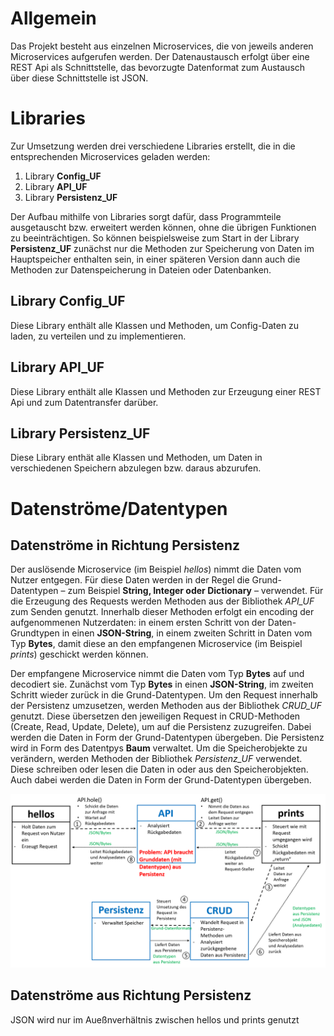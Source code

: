 # Allgemein
Das Projekt besteht aus einzelnen Microservices, die von jeweils anderen Microservices aufgerufen werden.
Der Datenaustausch erfolgt über eine REST Api als Schnittstelle, das bevorzugte Datenformat zum Austausch über diese 
Schnittstelle ist JSON.

# Libraries
 Zur Umsetzung werden drei verschiedene Libraries erstellt, die in die entsprechenden Microservices geladen werden:
 1. Library **Config_UF**
 2. Library **API_UF**
 3. Library **Persistenz_UF**
 
 Der Aufbau mithilfe von Libraries sorgt dafür, dass Programmteile ausgetauscht bzw. erweitert werden können, ohne die 
 übrigen Funktionen zu beeinträchtigen. So können beispielsweise zum Start in der Library **Persistenz_UF** zunächst nur
 die Methoden zur Speicherung von Daten im Hauptspeicher enthalten sein, in einer späteren Version dann auch die 
 Methoden zur Datenspeicherung in Dateien oder Datenbanken.
 
 ## Library Config_UF
 Diese Library enthält alle Klassen und Methoden, um Config-Daten zu laden, zu verteilen und zu implementieren.
 
 ## Library API_UF
 Diese Library enthält alle Klassen und Methoden zur Erzeugung einer REST Api und zum Datentransfer darüber.
 
 ## Library Persistenz_UF
 Diese Library enthät alle Klassen und Methoden, um Daten in verschiedenen Speichern abzulegen bzw. daraus abzurufen.
 

# Datenströme/Datentypen

## Datenströme in Richtung Persistenz

Der auslösende Microservice (im Beispiel *hellos*) nimmt die Daten vom Nutzer entgegen. Für diese Daten werden in der
Regel die Grund-Datentypen – zum Beispiel **String, Integer oder Dictionary** – verwendet. Für die Erzeugung des 
Requests werden Methoden aus der Bibliothek *API_UF* zum Senden genutzt. Innerhalb dieser Methoden erfolgt ein encoding 
der aufgenommenen Nutzerdaten: in einem ersten Schritt von der Daten-Grundtypen in einen **JSON-String**, in einem 
zweiten Schritt in Daten vom Typ **Bytes**, damit diese an den empfangenen Microservice (im Beispiel *prints*) geschickt
werden können.

Der empfangene Microservice nimmt die Daten vom Typ **Bytes** auf und decodiert sie. Zunächst vom Typ **Bytes** in einen
**JSON-String**, im zweiten Schritt wieder zurück in die Grund-Datentypen. Um den Request innerhalb der Persistenz 
umzusetzen, werden Methoden aus der Bibliothek *CRUD_UF* genutzt. Diese übersetzen den jeweiligen Request in 
CRUD-Methoden (Create, Read, Update, Delete), um auf die Persistenz zuzugreifen. Dabei werden die Daten in Form der 
Grund-Datentypen übergeben. Die Persistenz wird in Form des Datentpys **Baum** verwaltet. Um die Speicherobjekte zu 
verändern, werden Methoden der Bibliothek *Persistenz_UF* verwendet. Diese schreiben oder lesen die Daten in oder aus
den Speicherobjekten. Auch dabei werden die Daten in Form der Grund-Datentypen übergeben. 

![Grafische Darstellung Programmarchitektur](https://github.com/StefSchneider/Unternehmensfaehigkeiten/blob/master/Dokumentation/Grafik_Programmarchitektur.png)

## Datenströme aus Richtung Persistenz



JSON wird nur im Aueßnverhältnis zwischen hellos und prints genutzt